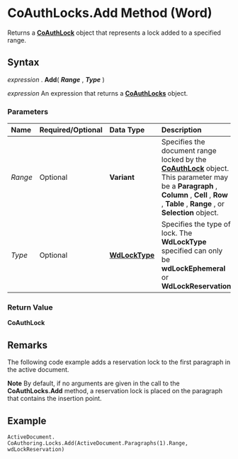 
# CoAuthLocks.Add Method (Word)

Returns a  **[CoAuthLock](3efa12b0-1079-c6df-20c1-a66398161c8e.md)** object that represents a lock added to a specified range.


## Syntax

 _expression_ . **Add**( **_Range_** , **_Type_** )

 _expression_ An expression that returns a **[CoAuthLocks](589763ed-8463-6988-3817-9c2152506d16.md)** object.


### Parameters



|**Name**|**Required/Optional**|**Data Type**|**Description**|
|:-----|:-----|:-----|:-----|
| _Range_|Optional| **Variant**|Specifies the document range locked by the  **[CoAuthLock](3efa12b0-1079-c6df-20c1-a66398161c8e.md)** object. This parameter may be a **Paragraph** , **Column** , **Cell** , **Row** , **Table** , **Range** , or **Selection** object.|
| _Type_|Optional| **[WdLockType](2c861165-b6b7-5518-1569-628469b099cd.md)**|Specifies the type of lock. The  **WdLockType** specified can only be **wdLockEphemeral** or **WdLockReservation**|

### Return Value

 **CoAuthLock**


## Remarks

The following code example adds a reservation lock to the first paragraph in the active document.


 **Note**  By default, if no arguments are given in the call to the  **CoAuthLocks.Add** method, a reservation lock is placed on the paragraph that contains the insertion point.


## Example


```
ActiveDocument. CoAuthoring.Locks.Add(ActiveDocument.Paragraphs(1).Range, wdLockReservation)
```

